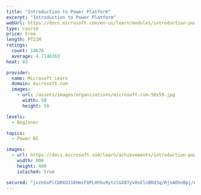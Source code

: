 ```yaml
---
title: "Introduction to Power Platform"
excerpt: "Introduction to Power Platform"
webUrl: https://docs.microsoft.com/en-us/learn/modules/introduction-power-platform/
type: course
price: Free
length: PT21M
ratings:
  count: 14676
  average: 4.7146363
heat: 83

provider:
  name: Microsoft Learn
  domain: microsoft.com
  images:
    - url: /assets/images/organizations/microsoft.com-50x50.jpg
      width: 50
      height: 50

levels:
  - Beginner

topics:
  - Power BI

images:
  - url: https://docs.microsoft.com/learn/achievements/introduction-power-platform-social.png
    width: 800
    height: 400
    isCached: true

secured: "jxznGsPlCbRXO21KHmsF8PLHhhu9ytzlGX8TyvOsElnBRd3q/RjsAOhnBpj/A7f9ZYQOppB8emndfHXSypZ2CSvxBp7IPA9jy/0xk/C3+0upxvxoKE6Iov697w1V4FlQVmG6V+X5LLiZCUzS5+wkW3QMSJFDczwesh9gzC7JBhcpZYhCFx1Vdetk3z+iSH/CQfJNJc1+jvbYMGnKG8ofaT0bpkKf4gYT0wV9QZfksyCb5vmAxEusmeDgGGd0T14z8W8ZCrUtl8yI3waC89IwUdq6SL8M1pUlZ62ISm1nfFQ65xnIlK7JsJTZpHpVvI02X2WF2PFGPig87eS6SfEP27u9AtCEFnZpJ18UnEmzkBDxuskB4kk4uy3slztdEMdl1DD2NINlbcQRHM/3DyrNk2zZ82qPEdaVpH8/JNI7Ee+lxe4vJytuq3AMC1PMC0Pn;VUwwCdZE16Gp7dNmSiph9g=="
---
```


